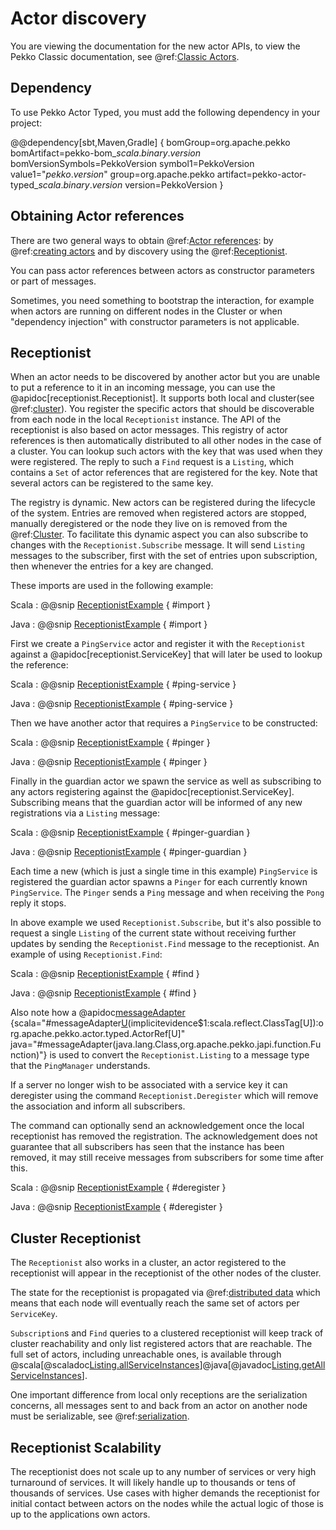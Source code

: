 # Actor discovery

You are viewing the documentation for the new actor APIs, to view the Pekko Classic documentation, see @ref:[Classic Actors](../actors.md#actorselection).

## Dependency

To use Pekko Actor Typed, you must add the following dependency in your project:

@@dependency[sbt,Maven,Gradle] {
  bomGroup=org.apache.pekko bomArtifact=pekko-bom_$scala.binary.version$ bomVersionSymbols=PekkoVersion
  symbol1=PekkoVersion
  value1="$pekko.version$"
  group=org.apache.pekko
  artifact=pekko-actor-typed_$scala.binary.version$
  version=PekkoVersion
}

## Obtaining Actor references

There are two general ways to obtain @ref:[Actor references](../general/addressing.md#what-is-an-actor-reference): by
@ref:[creating actors](actor-lifecycle.md#creating-actors) and by discovery using the @ref:[Receptionist](#receptionist).

You can pass actor references between actors as constructor parameters or part of messages.

Sometimes, you need something to bootstrap the interaction, for example when actors are running on
different nodes in the Cluster or when "dependency injection" with constructor parameters is not
applicable.

## Receptionist

When an actor needs to be discovered by another actor but you are unable to put a reference to it in an incoming message,
you can use the @apidoc[receptionist.Receptionist]. It supports both local and cluster(see @ref:[cluster](#cluster-receptionist)). You register the specific actors that should be discoverable 
from each node in the local `Receptionist` instance. The API of the receptionist is also based on actor messages. 
This registry of actor references is then automatically distributed to all other nodes in the case of a cluster. 
You can lookup such actors with the key that was used when they were registered. The reply to such a `Find` request is 
a `Listing`, which contains a `Set` of actor references that are registered for the key. Note that several actors can be 
registered to the same key.

The registry is dynamic. New actors can be registered during the lifecycle of the system. Entries are removed when 
registered actors are stopped, manually deregistered or the node they live on is removed from the @ref:[Cluster](cluster.md). 
To facilitate this dynamic aspect you can also subscribe to changes with the `Receptionist.Subscribe` message. It will send 
`Listing` messages to the subscriber, first with the set of entries upon subscription, then whenever the entries for a key are changed.

These imports are used in the following example:

Scala
:  @@snip [ReceptionistExample](/cluster-typed/src/test/scala/docs/org/apache/pekko/cluster/typed/ReceptionistExample.scala) { #import }

Java
:  @@snip [ReceptionistExample](/cluster-typed/src/test/java/jdocs/org/apache/pekko/cluster/typed/ReceptionistExample.java) { #import }

First we create a `PingService` actor and register it with the `Receptionist` against a
@apidoc[receptionist.ServiceKey] that will later be used to lookup the reference:

Scala
:  @@snip [ReceptionistExample](/cluster-typed/src/test/scala/docs/org/apache/pekko/cluster/typed/ReceptionistExample.scala) { #ping-service }

Java
:  @@snip [ReceptionistExample](/cluster-typed/src/test/java/jdocs/org/apache/pekko/cluster/typed/ReceptionistExample.java) { #ping-service }

Then we have another actor that requires a `PingService` to be constructed:

Scala
:  @@snip [ReceptionistExample](/cluster-typed/src/test/scala/docs/org/apache/pekko/cluster/typed/ReceptionistExample.scala) { #pinger }

Java
:  @@snip [ReceptionistExample](/cluster-typed/src/test/java/jdocs/org/apache/pekko/cluster/typed/ReceptionistExample.java) { #pinger }

Finally in the guardian actor we spawn the service as well as subscribing to any actors registering
against the @apidoc[receptionist.ServiceKey]. Subscribing means that the guardian actor will be informed of any
new registrations via a `Listing` message:

Scala
:  @@snip [ReceptionistExample](/cluster-typed/src/test/scala/docs/org/apache/pekko/cluster/typed/ReceptionistExample.scala) { #pinger-guardian }

Java
:  @@snip [ReceptionistExample](/cluster-typed/src/test/java/jdocs/org/apache/pekko/cluster/typed/ReceptionistExample.java) { #pinger-guardian }

Each time a new (which is just a single time in this example) `PingService` is registered the
guardian actor spawns a `Pinger` for each currently known `PingService`. The `Pinger`
sends a `Ping` message and when receiving the `Pong` reply it stops.

In above example we used `Receptionist.Subscribe`, but it's also possible to request a single `Listing`
of the current state without receiving further updates by sending the `Receptionist.Find` message to the
receptionist. An example of using `Receptionist.Find`:

Scala
:  @@snip [ReceptionistExample](/cluster-typed/src/test/scala/docs/org/apache/pekko/cluster/typed/ReceptionistExample.scala) { #find }

Java
:  @@snip [ReceptionistExample](/cluster-typed/src/test/java/jdocs/org/apache/pekko/cluster/typed/ReceptionistExample.java) { #find }

Also note how a @apidoc[messageAdapter](actor.typed.*.ActorContext) {scala="#messageAdapter[U](f:U=%3ET)(implicitevidence$1:scala.reflect.ClassTag[U]):org.apache.pekko.actor.typed.ActorRef[U]" java="#messageAdapter(java.lang.Class,org.apache.pekko.japi.function.Function)"} is used to convert the `Receptionist.Listing` to a message type that
the `PingManager` understands.

If a server no longer wish to be associated with a service key it can deregister using the command `Receptionist.Deregister`
which will remove the association and inform all subscribers.

The command can optionally send an acknowledgement once the local receptionist has removed the registration. The acknowledgement does not guarantee
that all subscribers has seen that the instance has been removed, it may still receive messages from subscribers for some time after this.

Scala
:  @@snip [ReceptionistExample](/cluster-typed/src/test/scala/docs/org/apache/pekko/cluster/typed/ReceptionistExample.scala) { #deregister }

Java
:  @@snip [ReceptionistExample](/cluster-typed/src/test/java/jdocs/org/apache/pekko/cluster/typed/ReceptionistExample.java) { #deregister }

## Cluster Receptionist

The `Receptionist` also works in a cluster, an actor registered to the receptionist will appear in the receptionist 
of the other nodes of the cluster.

The state for the receptionist is propagated via @ref:[distributed data](distributed-data.md) which means that each node
will eventually reach the same set of actors per `ServiceKey`.

`Subscription`s and `Find` queries to a clustered receptionist will keep track of cluster reachability and only list 
registered actors that are reachable. The full set of actors, including unreachable ones, is available through 
@scala[@scaladoc[Listing.allServiceInstances](pekko.typed.receptionist.Receptionist.Listing#allServiceInstances[T](key:org.apache.pekko.actor.typed.receptionist.ServiceKey[T]):Set[org.apache.pekko.actor.typed.ActorRef[T]])]@java[@javadoc[Listing.getAllServiceInstances](pekko.actor.typed.receptionist.Receptionist.Listing#getAllServiceInstances(org.apache.pekko.actor.typed.receptionist.ServiceKey))].

One important difference from local only receptions are the serialization concerns, all messages sent to and back from 
an actor on another node must be serializable, see @ref:[serialization](../serialization.md).

## Receptionist Scalability

The receptionist does not scale up to any number of services or very high turnaround of services. 
It will likely handle up to thousands or tens of thousands of services. Use cases with higher 
demands the receptionist for initial contact between actors on the nodes while the actual logic of those is up to the applications own actors. 
